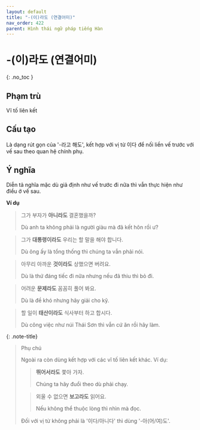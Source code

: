 ```yaml
---
layout: default
title: "-(이)라도 (연결어미)"
nav_order: 422
parent: Hình thái ngữ pháp tiếng Hàn
---
```


# -(이)라도 (연결어미)
{: .no_toc }

## Phạm trù

Vĩ tố liên kết

## Cấu tạo

Là dạng rút gọn của '-라고 해도', kết hợp với vị từ 이다 để nối liền vế trước với vế sau theo quan hệ chính phụ.

## Ý nghĩa

Diễn tả nghĩa mặc dù giả định như vế trước đi nữa thì vẫn thực hiện như điều ở vế sau.

**Ví dụ**

> 그가 부자가 **아니라도** 결혼했을까?
>
> Dù anh ta không phải là người giàu mà đã kết hôn rồi ư?

> 그가 **대통령이라도** 우리는 할 말을 해야 합니다.
>
> Dù ông ấy là tổng thống thì chúng ta vẫn phải nói.

> 아무리 아까운 **것이라도** 상했으면 버려요.
>
> Dù là thứ đáng tiếc đi nữa nhưng nếu đã thiu thì bỏ đi.

> 어려운 **문제라도** 꼼꼼히 풀어 봐요.
>
> Dù là đề khó nhưng hãy giải cho kỹ.

> 할 일이 **태산이라도** 식사부터 하고 합시다.
>
> Dù công việc như núi Thái Sơn thì vẫn cứ ăn rồi hãy làm.

{: .note-title}
> Phụ chú
>
> Ngoài ra còn dùng kết hợp với các vĩ tố liên kết khác. Ví dụ:
>> **뛰어서라도** 쫓아 가자.
>>
>> Chúng ta hãy đuổi theo dù phải chạy.
>
>> 외울 수 없으면 **보고라도** 읽어요.
>>
>> Nếu không thể thuộc lòng thì nhìn mà đọc.
>
> Đối với vị từ không phải là '이다/아니다' thì dùng '-아(어/여)도'.